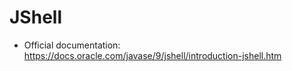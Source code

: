 # JShell

* Official documentation: https://docs.oracle.com/javase/9/jshell/introduction-jshell.htm
